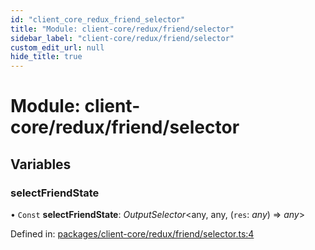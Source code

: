 ```yaml
---
id: "client_core_redux_friend_selector"
title: "Module: client-core/redux/friend/selector"
sidebar_label: "client-core/redux/friend/selector"
custom_edit_url: null
hide_title: true
---
```


# Module: client-core/redux/friend/selector

## Variables

### selectFriendState

• `Const` **selectFriendState**: *OutputSelector*<any, any, (`res`: *any*) => *any*\>

Defined in: [packages/client-core/redux/friend/selector.ts:4](https://github.com/xr3ngine/xr3ngine/blob/9d253dc38/packages/client-core/redux/friend/selector.ts#L4)
